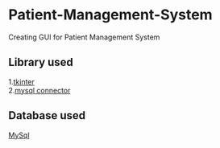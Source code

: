 # Patient-Management-System
Creating GUI for Patient Management System 
## Library used
1.[tkinter](https://docs.python.org/3/library/tkinter.html)
<br>
2.[mysql connector](https://www.mysql.com/products/connector/)
## Database used
[MySql](https://www.mysql.com/)
